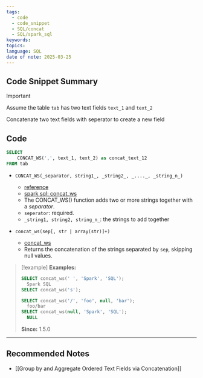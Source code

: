 ```yaml
---
tags:
  - code
  - code_snippet
  - SQL/concat
  - SQL/spark_sql
keywords: 
topics: 
language: SQL
date of note: 2025-03-25
---
```


## Code Snippet Summary

>[!important]
>Assume the table `tab` has two text fields `text_1` and `text_2`
>
>Concatenate two text fields with seperator to create a new field

## Code

```sql
SELECT
	CONCAT_WS(',', text_1, text_2) as concat_text_12
FROM tab	
```

- `CONCAT_WS(_separator, string1_, _string2_, _...._, _string_n_)`
	- [reference](https://www.w3schools.com/sql/func_sqlserver_concat_ws.asp)
	- [spark sql: concat_ws](https://spark.apache.org/docs/latest/api/sql/index.html#concat_ws) 
	- The CONCAT_WS() function adds two or more strings together with a *separator*.
	- `seperator`: required. 
	- `_string1, string2, string_n_`: the strings to add together

- `concat_ws(sep[, str | array(str)]+)`
	- [concat_ws](https://spark.apache.org/docs/latest/api/sql/index.html#concat_ws)
	- Returns the concatenation of the strings separated by `sep`, skipping null values.


>[!example]
>**Examples:**
> 
> ```sql
> SELECT concat_ws(' ', 'Spark', 'SQL');
>   Spark SQL
> SELECT concat_ws('s');
> 
> SELECT concat_ws('/', 'foo', null, 'bar');
>   foo/bar
> SELECT concat_ws(null, 'Spark', 'SQL');
>   NULL
> ```
> 
> **Since:** 1.5.0




-----------
##  Recommended Notes

- [[Group by and Aggregate Ordered Text Fields via Concatenation]]